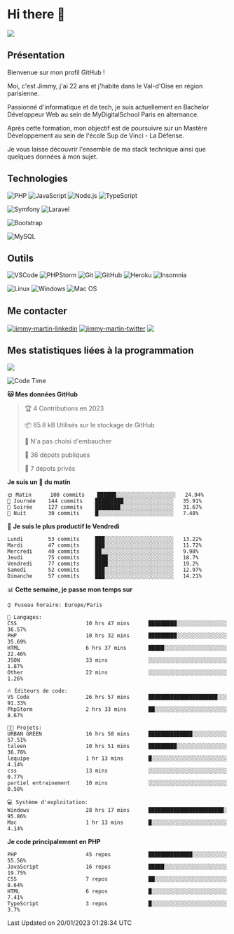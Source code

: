 # Hi there 👋

![](https://komarev.com/ghpvc/?username=jimmy-martin&color=1a1b27)

<!--
**jimmy-martin/jimmy-martin** is a ✨ _special_ ✨ repository because its `README.md` (this file) appears on your GitHub profile.

Here are some ideas to get you started:

- 🔭 I’m currently working on ...
- 🌱 I’m currently learning ...
- 👯 I’m looking to collaborate on ...
- 🤔 I’m looking for help with ...
- 💬 Ask me about ...
- 📫 How to reach me: ...
- 😄 Pronouns: ...
- ⚡ Fun fact: ...
-->

## Présentation

Bienvenue sur mon profil GitHub !

Moi, c'est Jimmy, j'ai 22 ans et j'habite dans le Val-d'Oise en région parisienne.

Passionné d'informatique et de tech, je suis actuellement en Bachelor Développeur Web au sein de MyDigitalSchool Paris en alternance.

Après cette formation, mon objectif est de poursuivre sur un Mastère Développement au sein de l'école Sup de Vinci - La Défense.

Je vous laisse découvrir l'ensemble de ma stack technique ainsi que quelques données à mon sujet.

## Technologies

<div>

![PHP](https://img.shields.io/badge/PHP-777BB4?style=for-the-badge&logo=php&logoColor=white) ![JavaScript](https://img.shields.io/badge/JavaScript-F7DF1E?style=for-the-badge&logo=javascript&logoColor=black) ![Node.js](https://img.shields.io/badge/Node.js-43853D?style=for-the-badge&logo=node.js&logoColor=white) ![TypeScript](https://img.shields.io/badge/TypeScript-007ACC?style=for-the-badge&logo=typescript&logoColor=white)

</div>
<div>

![Symfony](https://img.shields.io/badge/Symfony-092E20?style=for-the-badge&logo=symfony&logoColor=white) ![Laravel](https://img.shields.io/badge/Laravel-FF2D20?style=for-the-badge&logo=laravel&logoColor=white)

</div>
<div>

![Bootstrap](https://img.shields.io/badge/Bootstrap-563D7C?style=for-the-badge&logo=bootstrap&logoColor=white)

</div>
<div>

![MySQL](https://img.shields.io/badge/MySQL-4479A1?style=for-the-badge&logo=mysql&logoColor=white)

</div>

## Outils

![VSCode](https://img.shields.io/badge/VSCode-007ACC?style=for-the-badge&logo=visual-studio-code&logoColor=white)
![PHPStorm](http://img.shields.io/badge/-PHPStorm-181717?style=for-the-badge&logo=phpstorm&logoColor=white)
![Git](https://img.shields.io/badge/Git-E44C30?style=for-the-badge&logo=git&logoColor=white)
![GitHub](https://img.shields.io/badge/GitHub-100000?style=for-the-badge&logo=github&logoColor=white)
![Heroku](https://img.shields.io/badge/Heroku-6762a6?style=for-the-badge&logo=heroku&logoColor=white)
![Insomnia](https://img.shields.io/badge/Insomnia-5600cd?style=for-the-badge&logo=insomnia&logoColor=white)

![Linux](https://img.shields.io/badge/Linux-FCC624?style=for-the-badge&logo=linux&logoColor=white)
![Windows](https://img.shields.io/badge/Windows-0078D6?style=for-the-badge&logo=windows&logoColor=white)
![Mac OS](https://img.shields.io/badge/mac%20os-000000?style=for-the-badge&logo=apple&logoColor=white)

## Me contacter

<p>
<a href="https://www.linkedin.com/in/jimmy-martin-dev/" target="blank"><img align="center" src="https://img.shields.io/badge/-LinkedIn-0077B5?style=for-the-badge&logo=Linkedin&logoColor=white&link=https://www.linkedin.com/in/jimmy-martin-dev/" alt="jimmy-martin-linkedin"/></a>
<a href="https://twitter.com/jimmydev_" target="blank"><img align="center" src="https://img.shields.io/badge/-Twitter-1DA1F2?style=for-the-badge&logo=Twitter&logoColor=white&link=https://twitter.com/jimmydev_" alt="jimmy-martin-twitter"/></a>
 <a href="mailto:jimmy.martin952@gmail.com" target="blank"><img align="center" src="https://img.shields.io/badge/gmail-D14836?style=for-the-badge&logo=gmail&logoColor=white" /></a>
</p>

## Mes statistiques liées à la programmation

<a href="https://github-readme-stats.vercel.app/api/top-langs/?username=jimmy-martin&layout=compact">
  <img align="center" src="https://github-readme-stats.vercel.app/api/top-langs/?username=jimmy-martin&layout=compact"/>
</a>



<!--START_SECTION:waka-->
![Code Time](http://img.shields.io/badge/Code%20Time-1%2C422%20hrs%2048%20mins-blue)

**🐱 Mes données GitHub** 

> 🏆 4 Contributions en 2023
 > 
> 📦 65.8 kB Utilisés sur le stockage de GitHub 
 > 
> 🚫 N'a pas choisi d'embaucher
 > 
> 📜 36 dépots publiques 
 > 
> 🔑 7 dépots privés  
 > 
**Je suis un 🐤 du matin** 

```text
🌞 Matin      100 commits    ██████░░░░░░░░░░░░░░░░░░░   24.94% 
🌆 Journée    144 commits    █████████░░░░░░░░░░░░░░░░   35.91% 
🌃 Soirée     127 commits    ████████░░░░░░░░░░░░░░░░░   31.67% 
🌙 Nuit       30 commits     █░░░░░░░░░░░░░░░░░░░░░░░░   7.48%

```
📅 **Je suis le plus productif le Vendredi** 

```text
Lundi        53 commits     ███░░░░░░░░░░░░░░░░░░░░░░   13.22% 
Mardi        47 commits     ███░░░░░░░░░░░░░░░░░░░░░░   11.72% 
Mercredi     40 commits     ██░░░░░░░░░░░░░░░░░░░░░░░   9.98% 
Jeudi        75 commits     ████░░░░░░░░░░░░░░░░░░░░░   18.7% 
Vendredi     77 commits     ████░░░░░░░░░░░░░░░░░░░░░   19.2% 
Samedi       52 commits     ███░░░░░░░░░░░░░░░░░░░░░░   12.97% 
Dimanche     57 commits     ███░░░░░░░░░░░░░░░░░░░░░░   14.21%

```


📊 **Cette semaine, je passe mon temps sur** 

```text
⌚︎ Fuseau horaire: Europe/Paris

💬 Langages: 
CSS                      10 hrs 47 mins      █████████░░░░░░░░░░░░░░░░   36.57% 
PHP                      10 hrs 32 mins      █████████░░░░░░░░░░░░░░░░   35.69% 
HTML                     6 hrs 37 mins       █████░░░░░░░░░░░░░░░░░░░░   22.46% 
JSON                     33 mins             ░░░░░░░░░░░░░░░░░░░░░░░░░   1.87% 
Other                    22 mins             ░░░░░░░░░░░░░░░░░░░░░░░░░   1.26%

🔥 Éditeurs de code: 
VS Code                  26 hrs 57 mins      ██████████████████████░░░   91.33% 
PhpStorm                 2 hrs 33 mins       ██░░░░░░░░░░░░░░░░░░░░░░░   8.67%

🐱‍💻 Projets: 
URBAN GREEN              16 hrs 58 mins      ██████████████░░░░░░░░░░░   57.51% 
taleen                   10 hrs 51 mins      █████████░░░░░░░░░░░░░░░░   36.78% 
lequipe                  1 hr 13 mins        █░░░░░░░░░░░░░░░░░░░░░░░░   4.14% 
css                      13 mins             ░░░░░░░░░░░░░░░░░░░░░░░░░   0.77% 
partiel entrainement     10 mins             ░░░░░░░░░░░░░░░░░░░░░░░░░   0.58%

💻 Système d'exploitation: 
Windows                  28 hrs 17 mins      ████████████████████████░   95.86% 
Mac                      1 hr 13 mins        █░░░░░░░░░░░░░░░░░░░░░░░░   4.14%

```

**Je code principalement en PHP** 

```text
PHP                      45 repos            ██████████████░░░░░░░░░░░   55.56% 
JavaScript               16 repos            █████░░░░░░░░░░░░░░░░░░░░   19.75% 
CSS                      7 repos             ██░░░░░░░░░░░░░░░░░░░░░░░   8.64% 
HTML                     6 repos             █░░░░░░░░░░░░░░░░░░░░░░░░   7.41% 
TypeScript               3 repos             █░░░░░░░░░░░░░░░░░░░░░░░░   3.7%

```



 Last Updated on 20/01/2023 01:28:34 UTC
<!--END_SECTION:waka-->


